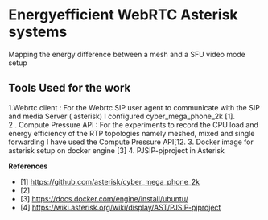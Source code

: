 # Energyefficient WebRTC Asterisk systems

Mapping the energy difference between a mesh and a SFU video mode setup


## Tools Used for the work

1.Webrtc client  : For the Webrtc SIP user agent to communicate with the SIP and media Server ( asterisk) I configured cyber_mega_phone_2k [1].  
2 . Compute Pressure API  : For the experiments to record the CPU load and energy efficiency of the RTP topologies namely meshed, mixed and single forwarding I have used the Compute Pressure API[12.
3. Docker image for asterisk setup on docker engine [3]
4. PJSIP-pjproject in Asterisk 


**References**
- [1] https://github.com/asterisk/cyber_mega_phone_2k
- [2] 
- [3] https://docs.docker.com/engine/install/ubuntu/
- [4] https://wiki.asterisk.org/wiki/display/AST/PJSIP-pjproject
